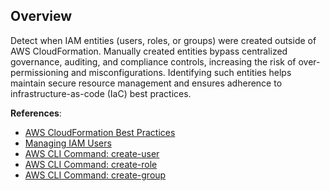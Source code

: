 ## Overview

Detect when IAM entities (users, roles, or groups) were created outside of AWS CloudFormation. Manually created entities bypass centralized governance, auditing, and compliance controls, increasing the risk of over-permissioning and misconfigurations. Identifying such entities helps maintain secure resource management and ensures adherence to infrastructure-as-code (IaC) best practices.

**References**:
- [AWS CloudFormation Best Practices](https://docs.aws.amazon.com/AWSCloudFormation/latest/UserGuide/best-practices.html)
- [Managing IAM Users](https://docs.aws.amazon.com/IAM/latest/UserGuide/id_users.html)
- [AWS CLI Command: create-user](https://awscli.amazonaws.com/v2/documentation/api/latest/reference/iam/create-user.html)
- [AWS CLI Command: create-role](https://awscli.amazonaws.com/v2/documentation/api/latest/reference/iam/create-role.html)
- [AWS CLI Command: create-group](https://awscli.amazonaws.com/v2/documentation/api/latest/reference/iam/create-group.html)
